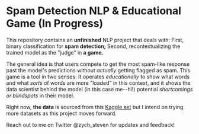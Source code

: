 # Spam Detection NLP & Educational Game (In Progress)

This repository contains an **unfinished** NLP project that deals with: First, binary classification for **spam detection;** Second, recontextualizing the trained model as the "judge" in **a game.**

The general idea is that users compete to get the most spam-like response past the model's predictions without *actually* getting flagged as spam. This game is a tool in two senses: It operates *educationally* to show what words and what *sorts* of words are more "loaded" in this context, and it shows the data scientist behind the model (in this case me--hi!) potential *shortcomings or blindspots* in their model.

Right now, **the data** is sourced from this [Kaggle set](https://www.kaggle.com/datatattle/email-classification-nlp) but I intend on trying more datasets as this project moves forward.

Reach out to me on Twitter @zych_steven for updates and feedback!